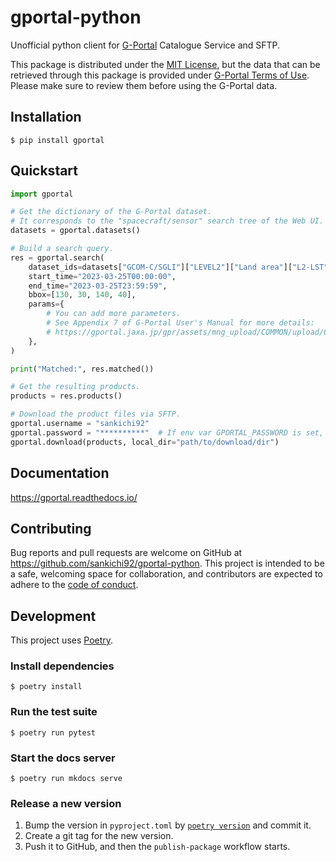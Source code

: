 # gportal-python

Unofficial python client for [G-Portal](https://gportal.jaxa.jp/) Catalogue Service and SFTP.

This package is distributed under the [MIT License](https://mit-license.org/), but the data that can be retrieved through this package is provided under [G-Portal Terms of Use](https://gportal.jaxa.jp/gpr/index/eula).
Please make sure to review them before using the G-Portal data.

## Installation

    $ pip install gportal

## Quickstart

```python
import gportal

# Get the dictionary of the G-Portal dataset.
# It corresponds to the "spacecraft/sensor" search tree of the Web UI.
datasets = gportal.datasets()

# Build a search query.
res = gportal.search(
    dataset_ids=datasets["GCOM-C/SGLI"]["LEVEL2"]["Land area"]["L2-LST"],
    start_time="2023-03-25T00:00:00",
    end_time="2023-03-25T23:59:59",
    bbox=[130, 30, 140, 40],
    params={
        # You can add more parameters.
        # See Appendix 7 of G-Portal User's Manual for more details:
        # https://gportal.jaxa.jp/gpr/assets/mng_upload/COMMON/upload/GPortalUserManual_en.pdf
    },
)

print("Matched:", res.matched())

# Get the resulting products.
products = res.products()

# Download the product files via SFTP.
gportal.username = "sankichi92"  
gportal.password = "**********"  # If env var GPORTAL_PASSWORD is set, the value is used.
gportal.download(products, local_dir="path/to/download/dir")
```

## Documentation

https://gportal.readthedocs.io/

## Contributing

Bug reports and pull requests are welcome on GitHub at https://github.com/sankichi92/gportal-python.
This project is intended to be a safe, welcoming space for collaboration, and contributors are expected to adhere to the [code of conduct](https://github.com/sankichi92/gportal-python/blob/main/CODE_OF_CONDUCT.md).

## Development

This project uses [Poetry](https://python-poetry.org/).

### Install dependencies

    $ poetry install

### Run the test suite

    $ poetry run pytest

### Start the docs server

    $ poetry run mkdocs serve

### Release a new version

1. Bump the version in `pyproject.toml` by [`poetry version`](https://python-poetry.org/docs/cli/#version) and commit it.
2. Create a git tag for the new version.
3. Push it to GitHub, and then the `publish-package` workflow starts.
